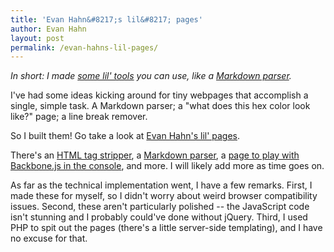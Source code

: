 ```yaml
---
title: 'Evan Hahn&#8217;s lil&#8217; pages'
author: Evan Hahn
layout: post
permalink: /evan-hahns-lil-pages/
---
```

*In short: I made [some lil' tools][1] you can use, like a [Markdown parser][2].*

I've had some ideas kicking around for tiny webpages that accomplish a single, simple task. A Markdown parser; a "what does this hex color look like?" page; a line break remover.

So I built them! Go take a look at [Evan Hahn's lil' pages][1].

There's an [HTML tag stripper][3], a [Markdown parser][2], a [page to play with Backbone.js in the console][4], and more. I will likely add more as time goes on.

As far as the technical implementation went, I have a few remarks. First, I made these for myself, so I didn't worry about weird browser compatibility issues. Second, these aren't particularly polished -- the JavaScript code isn't stunning and I probably could've done without jQuery. Third, I used PHP to spit out the pages (there's a little server-side templating), and I have no excuse for that.

 [1]: http://evanhahn.com/tape/lil/
 [2]: http://evanhahn.com/tape/lil/markdown.php
 [3]: http://evanhahn.com/tape/lil/html_strip.php
 [4]: http://evanhahn.com/tape/lil/backbone_underscore.php
